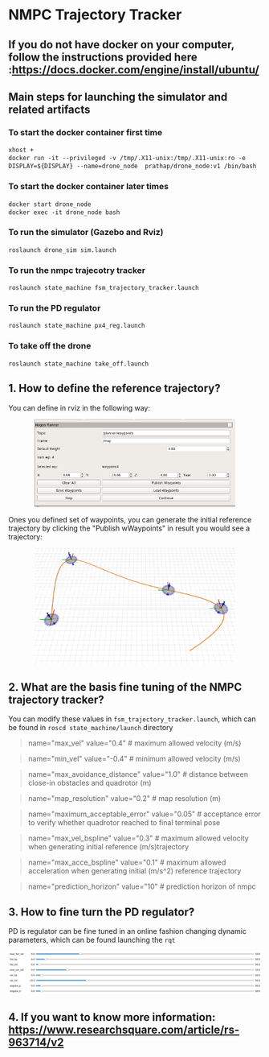 # NMPC Trajectory Tracker

## If you do not have docker on your computer, follow the instructions provided here :https://docs.docker.com/engine/install/ubuntu/

## Main steps for launching the simulator and related artifacts 

### To start the docker container first time 
    xhost + 
    docker run -it --privileged -v /tmp/.X11-unix:/tmp/.X11-unix:ro -e DISPLAY=${DISPLAY} --name=drone_node  prathap/drone_node:v1 /bin/bash

### To start the docker container later times  
    docker start drone_node
    docker exec -it drone_node bash 

### To run the simulator (Gazebo and Rviz)
    roslaunch drone_sim sim.launch

### To run the nmpc trajecotry tracker 
    roslaunch state_machine fsm_trajectory_tracker.launch

### To run the PD regulator 
    roslaunch state_machine px4_reg.launch
    
### To take off the drone 
    roslaunch state_machine take_off.launch 

## 1. How to define the reference trajectory? 
   You can define in rviz in the following way:
   <p align="center">
    <img src="results/set_waypoints.png" width = "400"/>
   </p>

   Ones you defined set of waypoints, you can generate the initial reference trajectory by clicking the "Publish wWaypoints" in result you would see a trajectory:
   <p align="center">
    <img src="results/generated_trajectory.png" width = "400" />
   </p>

## 2. What are the basis fine tuning of the NMPC trajectory tracker?
   
   You can modify these values in `fsm_trajectory_tracker.launch`, which can be found in `roscd state_machine/launch` directory 
   
   > name="max_vel" value="0.4" # maximum allowed velocity (m/s)

   > name="min_vel" value="-0.4" # minimum allowed velocity (m/s)

   > name="max_avoidance_distance" value="1.0" # distance between close-in obstacles and quadrotor (m)

   > name="map_resolution" value="0.2" # map resolution (m)

   > name="maximum_acceptable_error" value="0.05" # acceptance error to verify whether quadrotor reached to final terminal pose 

   > name="max_vel_bspline" value="0.3" # maximum allowed velocity when generating initial reference (m/s)trajectory

   > name="max_acce_bspline" value="0.1" # maximum allowed acceleration when generating initial (m/s^2) reference trajectory

   > name="prediction_horizon" value="10" # prediction horizon of nmpc 
   

## 3. How to fine turn the PD regulator?
  PD is regulator can be fine tuned in an online fashion changing dynamic parameters, which can be found launching the `rqt` 
  <p align="center">
    <img src="results/pd_regulator.png" width = "1000" />
  </p>

## 4. If you want to know more information: https://www.researchsquare.com/article/rs-963714/v2
